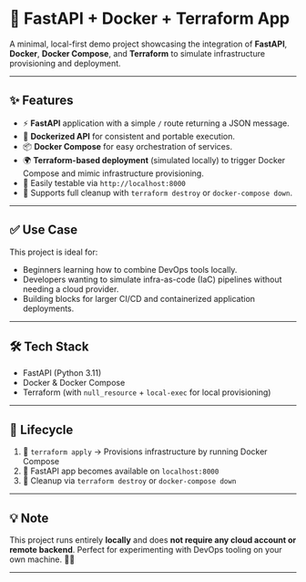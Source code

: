# 🚀 FastAPI + Docker + Terraform App

A minimal, local-first demo project showcasing the integration of **FastAPI**, **Docker**, **Docker Compose**, and **Terraform** to simulate infrastructure provisioning and deployment.

---

## ✨ Features

- ⚡ **FastAPI** application with a simple `/` route returning a JSON message.
- 🐳 **Dockerized API** for consistent and portable execution.
- 📦 **Docker Compose** for easy orchestration of services.
- 🌍 **Terraform-based deployment** (simulated locally) to trigger Docker Compose and mimic infrastructure provisioning.
- 🧪 Easily testable via `http://localhost:8000`
- 🧹 Supports full cleanup with `terraform destroy` or `docker-compose down`.

---

## ✅ Use Case

This project is ideal for:

- Beginners learning how to combine DevOps tools locally.
- Developers wanting to simulate infra-as-code (IaC) pipelines without needing a cloud provider.
- Building blocks for larger CI/CD and containerized application deployments.

---

## 🛠️ Tech Stack

- FastAPI (Python 3.11)
- Docker & Docker Compose
- Terraform (with `null_resource` + `local-exec` for local provisioning)

---

## 🔁 Lifecycle

1. 🔨 `terraform apply` → Provisions infrastructure by running Docker Compose
2. 🚀 FastAPI app becomes available on `localhost:8000`
3. 🧼 Cleanup via `terraform destroy` or `docker-compose down`

---

## 💡 Note

This project runs entirely **locally** and does **not require any cloud account or remote backend**. Perfect for experimenting with DevOps tooling on your own machine. 🧑‍💻

---
